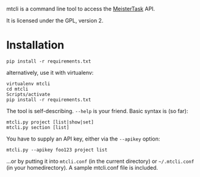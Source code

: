 mtcli is a command line tool to access the [MeisterTask](http://www.meistertask.com) API.

It is licensed under the GPL, version 2.

# Installation

```
pip install -r requirements.txt
```

alternatively, use it with virtualenv:
```
virtualenv mtcli
cd mtcli
Scripts/activate
pip install -r requirements.txt
```

The tool is self-describing. `--help` is your friend. Basic syntax is (so far):
```
mtcli.py project [list|show|set]
mtcli.py section [list]
```

You have to supply an API key, either via the `--apikey` option:
```
mtcli.py --apikey foo123 project list
```
...or by putting it into `mtcli.conf` (in the current directory) or `~/.mtcli.conf` (in your homedirectory).
A sample mtcli.conf file is included.


